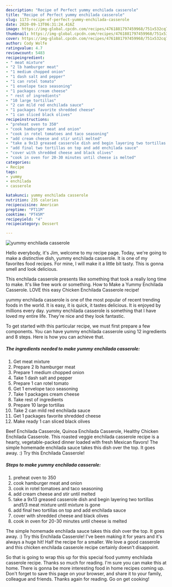 ```yaml
---
description: "Recipe of Perfect yummy enchilada casserole"
title: "Recipe of Perfect yummy enchilada casserole"
slug: 1173-recipe-of-perfect-yummy-enchilada-casserole
date: 2020-09-13T06:31:24.416Z
image: https://img-global.cpcdn.com/recipes/4761881797459968/751x532cq70/yummy-enchilada-casserole-recipe-main-photo.jpg
thumbnail: https://img-global.cpcdn.com/recipes/4761881797459968/751x532cq70/yummy-enchilada-casserole-recipe-main-photo.jpg
cover: https://img-global.cpcdn.com/recipes/4761881797459968/751x532cq70/yummy-enchilada-casserole-recipe-main-photo.jpg
author: Cody Wolfe
ratingvalue: 4.7
reviewcount: 5483
recipeingredient:
- " meat mixture"
- "2 lb hamburger meat"
- "1 medium chopped onion"
- "1 dash salt and pepper"
- "1 can rotel tomato"
- "1 envelope taco seasoning"
- "1 packages cream cheese"
- " rest of ingredients"
- "10 large tortillas"
- "2 can mild red enchilada sauce"
- "1 packages favorite shredded cheese"
- "1 can sliced black olives"
recipeinstructions:
- "preheat oven to 350"
- "cook hamburger meat and onion"
- "cook in rotel tomatoes and taco seasoning"
- "add cream cheese and stir until melted"
- "take a 9x13 greased casserole dish and begin layering two tortillas and1/3 meat mixture until mixture is gone"
- "add final two tortillas on top and add enchilada sauce"
- "cover with shredded cheese and black olives"
- "cook in oven for 20-30 minutes until cheese is melted"
categories:
- Recipe
tags:
- yummy
- enchilada
- casserole

katakunci: yummy enchilada casserole 
nutrition: 235 calories
recipecuisine: American
preptime: "PT11M"
cooktime: "PT45M"
recipeyield: "4"
recipecategory: Dessert

---
```



![yummy enchilada casserole](https://img-global.cpcdn.com/recipes/4761881797459968/751x532cq70/yummy-enchilada-casserole-recipe-main-photo.jpg)

Hello everybody, it's Jim, welcome to my recipe page. Today, we're going to make a distinctive dish, yummy enchilada casserole. It is one of my favorites food recipes. For mine, I will make it a little bit tasty. This is gonna smell and look delicious.

This enchilada casserole presents like something that took a really long time to make. It&#39;s like free work or something. How to Make a Yummy Enchilada Casserole. LOVE this easy Chicken Enchilada Casserole recipe!

yummy enchilada casserole is one of the most popular of recent trending foods in the world. It is easy, it is quick, it tastes delicious. It is enjoyed by millions every day. yummy enchilada casserole is something that I have loved my entire life. They're nice and they look fantastic.


To get started with this particular recipe, we must first prepare a few components. You can have yummy enchilada casserole using 12 ingredients and 8 steps. Here is how you can achieve that.

<!--inarticleads1-->

##### The ingredients needed to make yummy enchilada casserole:

1. Get  meat mixture
1. Prepare 2 lb hamburger meat
1. Prepare 1 medium chopped onion
1. Take 1 dash salt and pepper
1. Prepare 1 can rotel tomato
1. Get 1 envelope taco seasoning
1. Take 1 packages cream cheese
1. Take  rest of ingredients
1. Prepare 10 large tortillas
1. Take 2 can mild red enchilada sauce
1. Get 1 packages favorite shredded cheese
1. Make ready 1 can sliced black olives


Beef Enchilada Casserole, Quinoa Enchilada Casserole, Healthy Chicken Enchilada Casserole. This roasted veggie enchilada casserole recipe is a hearty, vegetable-packed dinner loaded with fresh Mexican flavors! The simple homemade enchilada sauce takes this dish over the top. It goes away. :) Try this Enchilada Casserole! 

<!--inarticleads2-->

##### Steps to make yummy enchilada casserole:

1. preheat oven to 350
1. cook hamburger meat and onion
1. cook in rotel tomatoes and taco seasoning
1. add cream cheese and stir until melted
1. take a 9x13 greased casserole dish and begin layering two tortillas and1/3 meat mixture until mixture is gone
1. add final two tortillas on top and add enchilada sauce
1. cover with shredded cheese and black olives
1. cook in oven for 20-30 minutes until cheese is melted


The simple homemade enchilada sauce takes this dish over the top. It goes away. :) Try this Enchilada Casserole! I&#39;ve been making it for years and it&#39;s always a huge hit! Half the recipe for a smaller. We love a good casserole and this chicken enchilada casserole recipe certainly doesn&#39;t disappoint. 

So that is going to wrap this up for this special food yummy enchilada casserole recipe. Thanks so much for reading. I'm sure you can make this at home. There is gonna be more interesting food in home recipes coming up. Don't forget to save this page on your browser, and share it to your family, colleague and friends. Thanks again for reading. Go on get cooking!
